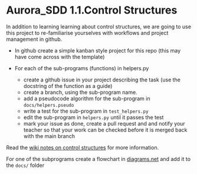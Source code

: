 # Aurora_SDD 1.1.Control Structures

In addition to learning learning about control structures, we are going to use this project to re-familiarise yourselves with workflows and project management in github.

 - In github create a simple kanban style project for this repo (this may have come across with the template)

- For each of the sub-programs (functions) in helpers.py
    - create a github issue in your project describing the task (use the docstring of the function as a guide)
    - create a branch, using the sub-program name.
    - add a pseudocode algorithm for the sub-program in `docs/helpers.pseudo`
    - write a test for the sub-program in `test_helpers.py`
    - edit the sub-program in `helpers.py` until it passes the test
    - mark your issue as done, create a pull request and and notify your teacher so that your work can be checked before it is merged back with the main branch

Read the [wiki notes on control structures](https://github.com/2022AC12SDD/Course_Information/wiki/9.2.3-Implementation-of-software-solution#control-structures) for more information.

For one of the subprograms create a flowchart in [diagrams.net](https://www.diagrams.net/) and add it to the `docs/` folder
